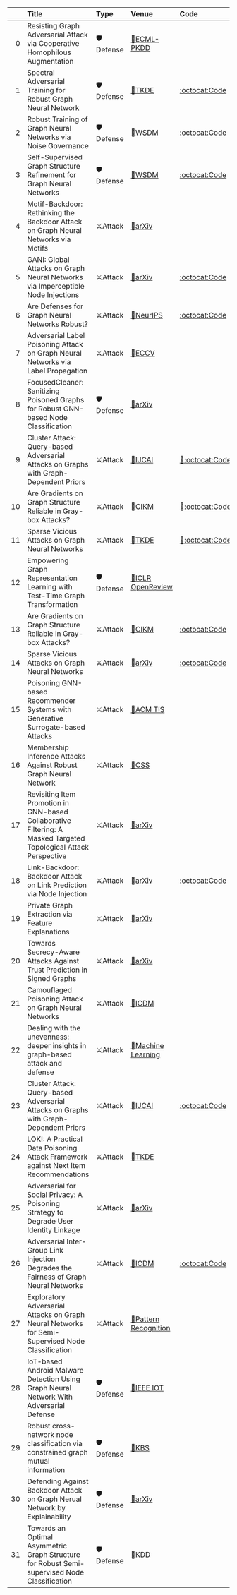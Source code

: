 |    | Title                                                                                                            | Type     | Venue                                                                                                     | Code                                                                     |   Year | State   | Date       |
|---:|:-----------------------------------------------------------------------------------------------------------------|:---------|:----------------------------------------------------------------------------------------------------------|:-------------------------------------------------------------------------|-------:|:--------|:-----------|
|  0 | Resisting Graph Adversarial Attack via Cooperative Homophilous Augmentation                                      | 🛡Defense | [📝ECML-PKDD](https://arxiv.org/abs/2211.08068)                                                           |                                                                          |   2022 | Added   | 2022-11-22 |
|  1 | Spectral Adversarial Training for Robust Graph Neural Network                                                    | 🛡Defense | [📝TKDE](https://arxiv.org/abs/2211.10896)                                                                | [:octocat:Code](https://github.com/EdisonLeeeee/SAT)                     |   2022 | Added   | 2022-11-22 |
|  2 | Robust Training of Graph Neural Networks via Noise Governance                                                    | 🛡Defense | [📝WSDM](https://arxiv.org/abs/2211.06614)                                                                | [:octocat:Code](https://github.com/GhostQ99/RobustTrainingGNN)           |   2023 | Added   | 2022-11-15 |
|  3 | Self-Supervised Graph Structure Refinement for Graph Neural Networks                                             | 🛡Defense | [📝WSDM](https://arxiv.org/abs/2211.06545)                                                                | [:octocat:Code](https://github.com/AndyJZhao/WSDM23-GSR)                 |   2023 | Added   | 2022-11-15 |
|  4 | Motif-Backdoor: Rethinking the Backdoor Attack on Graph Neural Networks via Motifs                               | ⚔Attack  | [📝arXiv](https://arxiv.org/abs/2210.13710)                                                               |                                                                          |   2022 | Added   | 2022-11-15 |
|  5 | GANI: Global Attacks on Graph Neural Networks via Imperceptible Node Injections                                  | ⚔Attack  | [📝arXiv](https://arxiv.org/abs/2210.12598)                                                               | [:octocat:Code](https://github.com/alexfanjn/GANI)                       |   2022 | Added   | 2022-11-15 |
|  6 | Are Defenses for Graph Neural Networks Robust?                                                                   | ⚔Attack  | [📝NeurIPS](https://publications.cispa.saarland/3812/1/are_defenses_for_graph_neural_networks_robust.pdf) | [:octocat:Code](https://www.cs.cit.tum.de/daml/are-gnn-defenses-robust/) |   2022 | Added   | 2022-11-15 |
|  7 | Adversarial Label Poisoning Attack on Graph Neural Networks via Label Propagation                                | ⚔Attack  | [📝ECCV](https://www.ecva.net/papers/eccv_2022/papers_ECCV/papers/136650223.pdf)                          |                                                                          |   2022 | Added   | 2022-11-15 |
|  8 | FocusedCleaner: Sanitizing Poisoned Graphs for Robust GNN-based Node Classification                              | 🛡Defense | [📝arXiv](https://arxiv.org/abs/2210.13815)                                                               |                                                                          |   2022 | Added   | 2022-11-15 |
|  9 | Cluster Attack: Query-based Adversarial Attacks on Graphs with Graph-Dependent Priors                            | ⚔Attack  | [📝IJCAI](https://arxiv.org/abs/2109.13069)                                                               | [📝:octocat:Code](https://github.com/thuwzy/Cluster-Attack)              |   2022 | Removed | 2022-10-24 |
| 10 | Are Gradients on Graph Structure Reliable in Gray-box Attacks?                                                   | ⚔Attack  | [📝CIKM](https://arxiv.org/abs/2208.05514)                                                                | [📝:octocat:Code](https://github.com/Zihan-Liu-00/AtkSE)                 |   2022 | Removed | 2022-10-24 |
| 11 | Sparse Vicious Attacks on Graph Neural Networks                                                                  | ⚔Attack  | [📝TKDE](https://arxiv.org/abs/2209.09688)                                                                | [📝:octocat:Code](https://github.com/GiovanniTRA/SAVAGE)                 |   2022 | Removed | 2022-10-24 |
| 12 | Empowering Graph Representation Learning with Test-Time Graph Transformation                                     | 🛡Defense | [📝ICLR OpenReview](https://arxiv.org/abs/2210.03561)                                                     |                                                                          |   2023 | Added   | 2022-10-24 |
| 13 | Are Gradients on Graph Structure Reliable in Gray-box Attacks?                                                   | ⚔Attack  | [📝CIKM](https://arxiv.org/abs/2208.05514)                                                                | [:octocat:Code](https://github.com/Zihan-Liu-00/AtkSE)                   |   2022 | Added   | 2022-10-24 |
| 14 | Sparse Vicious Attacks on Graph Neural Networks                                                                  | ⚔Attack  | [📝arXiv](https://arxiv.org/abs/2209.09688)                                                               | [:octocat:Code](https://github.com/GiovanniTRA/SAVAGE)                   |   2022 | Added   | 2022-10-24 |
| 15 | Poisoning GNN-based Recommender Systems with Generative Surrogate-based Attacks                                  | ⚔Attack  | [📝ACM TIS](https://dl.acm.org/doi/abs/10.1145/3567420)                                                   |                                                                          |   2022 | Added   | 2022-10-24 |
| 16 | Membership Inference Attacks Against Robust Graph Neural Network                                                 | ⚔Attack  | [📝CSS](https://link.springer.com/chapter/10.1007/978-3-031-18067-5_19)                                   |                                                                          |   2022 | Added   | 2022-10-24 |
| 17 | Revisiting Item Promotion in GNN-based Collaborative Filtering: A Masked Targeted Topological Attack Perspective | ⚔Attack  | [📝arXiv](https://arxiv.org/abs/2208.09979)                                                               |                                                                          |   2022 | Added   | 2022-10-24 |
| 18 | Link-Backdoor: Backdoor Attack on Link Prediction via Node Injection                                             | ⚔Attack  | [📝arXiv](https://arxiv.org/abs/2208.06776)                                                               | [:octocat:Code](https://github.com/Seaocn/Link-Backdoor)                 |   2022 | Added   | 2022-10-24 |
| 19 | Private Graph Extraction via Feature Explanations                                                                | ⚔Attack  | [📝arXiv](https://arxiv.org/abs/2206.14724)                                                               |                                                                          |   2022 | Added   | 2022-10-24 |
| 20 | Towards Secrecy-Aware Attacks Against Trust Prediction in Signed Graphs                                          | ⚔Attack  | [📝arXiv](https://arxiv.org/abs/2206.13104)                                                               |                                                                          |   2022 | Added   | 2022-10-24 |
| 21 | Camouflaged Poisoning Attack on Graph Neural Networks                                                            | ⚔Attack  | [📝ICDM](https://dl.acm.org/doi/abs/10.1145/3512527.3531373)                                              |                                                                          |   2022 | Added   | 2022-10-24 |
| 22 | Dealing with the unevenness: deeper insights in graph-based attack and defense                                   | ⚔Attack  | [📝Machine Learning](https://link.springer.com/article/10.1007/s10994-022-06234-4)                        |                                                                          |   2022 | Added   | 2022-10-24 |
| 23 | Cluster Attack: Query-based Adversarial Attacks on Graphs with Graph-Dependent Priors                            | ⚔Attack  | [📝IJCAI](https://arxiv.org/abs/2109.13069)                                                               | [:octocat:Code](https://github.com/thuwzy/Cluster-Attack)                |   2022 | Added   | 2022-10-24 |
| 24 | LOKI: A Practical Data Poisoning Attack Framework against Next Item Recommendations                              | ⚔Attack  | [📝TKDE](https://ieeexplore.ieee.org/abstract/document/9806383)                                           |                                                                          |   2022 | Added   | 2022-10-24 |
| 25 | Adversarial for Social Privacy: A Poisoning Strategy to Degrade User Identity Linkage                            | ⚔Attack  | [📝arXiv](https://arxiv.org/abs/2209.00269)                                                               |                                                                          |   2022 | Added   | 2022-10-24 |
| 26 | Adversarial Inter-Group Link Injection Degrades the Fairness of Graph Neural Networks                            | ⚔Attack  | [📝ICDM](https://arxiv.org/abs/2209.05957)                                                                | [:octocat:Code](https://github.com/mengcao327/attack-gnn-fairness)       |   2022 | Added   | 2022-10-24 |
| 27 | Exploratory Adversarial Attacks on Graph Neural Networks for Semi-Supervised Node Classification                 | ⚔Attack  | [📝Pattern Recognition](https://www.sciencedirect.com/science/article/pii/S0031320322005222)              |                                                                          |   2022 | Added   | 2022-10-24 |
| 28 | IoT-based Android Malware Detection Using Graph Neural Network With Adversarial Defense                          | 🛡Defense | [📝IEEE IOT](https://ieeexplore.ieee.org/abstract/document/9814995)                                       |                                                                          |   2022 | Added   | 2022-10-24 |
| 29 | Robust cross-network node classification via constrained graph mutual information                                | 🛡Defense | [📝KBS](https://www.sciencedirect.com/science/article/pii/S0950705122009455)                              |                                                                          |   2022 | Added   | 2022-10-24 |
| 30 | Defending Against Backdoor Attack on Graph Nerual Network by Explainability                                      | 🛡Defense | [📝arXiv](https://arxiv.org/abs/2209.02902)                                                               |                                                                          |   2022 | Added   | 2022-10-24 |
| 31 | Towards an Optimal Asymmetric Graph Structure for Robust Semi-supervised Node Classification                     | 🛡Defense | [📝KDD](https://dl.acm.org/doi/abs/10.1145/3534678.3539332)                                               |                                                                          |   2022 | Added   | 2022-10-24 |